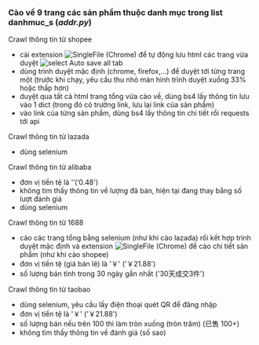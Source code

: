 ### Cào về 9 trang các sản phẩm thuộc danh mục trong list danhmuc_s (_addr.py_)

Crawl thông tin từ shopee
* cài extension <a>![SingleFile](https://chromewebstore.google.com/detail/singlefile/mpiodijhokgodhhofbcjdecpffjipkle)</a> (Chrome) để tự động lưu html các trang vừa duyệt
![select Auto save all tab](https://imgur.com/EI2Hyf3)
* dùng trình duyệt mặc định (chrome, firefox,...) để duyệt tới từng trang một (trước khi chạy, yêu cầu thu nhỏ màn hình trình duyệt xuống 33% hoặc thấp hơn)
* duyệt qua tất cả html trang tổng vừa cào về, dùng bs4 lấy thông tin lưu vào 1 dict (trong đó có trường link, lưu lại link của sản phẩm)
* vào link của từng sản phẩm, dùng bs4 lấy thông tin chi tiết rồi requests tới api

Crawl thông tin từ lazada
* dùng selenium 

Crawl thông tin từ alibaba 
* đơn vị tiền tệ là '$' ('$0.48')
* không tìm thấy thông tin về lượng đã bán, hiện tại đang thay bằng số lượt đánh giá  
* dùng selenium 

Crawl thông tin từ 1688
* cào các trang tổng bằng selenium (như khi cào lazada) rồi kết hợp trình duyệt mặc định và extension <a>![SingleFile](https://chromewebstore.google.com/detail/singlefile/mpiodijhokgodhhofbcjdecpffjipkle)</a> (Chrome) để cào chi tiết sản phẩm (như khi cào shopee)
* đơn vị tiền tệ (giá bán lẻ) là '￥' ('￥21.88')
* số lượng bán tính trong 30 ngày gần nhất ('30天成交3件')

Crawl thông tin từ taobao
* dùng selenium, yêu cầu lấy điện thoại quét QR để đăng nhập 
* đơn vị tiền tệ là '￥' ('￥21.88')
* số lượng bán nếu trên 100 thì làm tròn xuống (tròn trăm) (已售 100+)
* không tìm thấy thông tin về đánh giá (số sao)